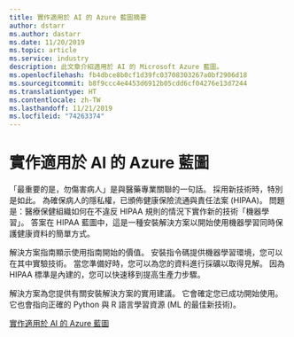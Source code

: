 ```yaml
---
title: 實作適用於 AI 的 Azure 藍圖摘要
author: dstarr
ms.author: dastarr
ms.date: 11/20/2019
ms.topic: article
ms.service: industry
description: 此文章介紹適用於 AI 的 Microsoft Azure 藍圖。
ms.openlocfilehash: fb4dbce8b0cf1d39fc03708303267a0bf2906d18
ms.sourcegitcommit: b8f9ccc4e4453d6912b05cdd6cf04276e13d7244
ms.translationtype: HT
ms.contentlocale: zh-TW
ms.lasthandoff: 11/21/2019
ms.locfileid: "74263374"
---
```

# <a name="implementing-the-azure-blueprint-for-ai"></a>實作適用於 AI 的 Azure 藍圖

「最重要的是，勿傷害病人」是與醫藥專業關聯的一句話。 採用新技術時，特別是如此。 為確保病人的隱私權，已頒佈健康保險流通與責任法案 (HIPAA)。 問題是：醫療保健組織如何在不違反 HIPAA 規則的情況下實作新的技術「機器學習」。 答案在 HIPAA 藍圖中，這是一種安裝解決方案以開始使用機器學習同時保護健康資料的簡單方式。

解決方案指南顯示使用指南開始的價值。 安裝指令碼提供機器學習環境，您可以在其中實驗技術。 當您準備好時，您可以為您的資料進行採礦以取得見解。 因為 HIPAA 標準是內建的，您可以快速移到提高生產力步驟。

解決方案為您提供有關安裝解決方案的實用建議。 它會確定您已成功開始使用。 它也會指向正確的 Python 與 R 語言學習資源 (ML 的最佳新技術)。

[實作適用於 AI 的 Azure 藍圖](/azure/industry/health/sg-healthcare-ai-blueprint?WT.mc_id=health-docs-dastarr)
